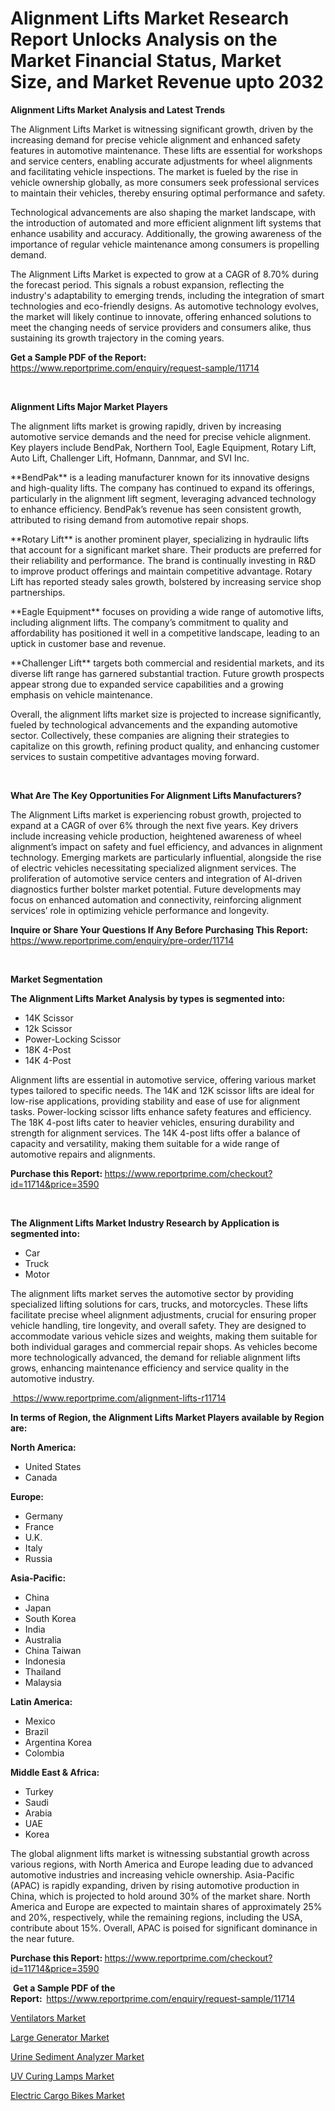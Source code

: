 <p><h1>Alignment Lifts Market Research Report Unlocks Analysis on the Market Financial Status, Market Size, and Market Revenue upto 2032</h1></p><p><strong>Alignment Lifts Market Analysis and Latest Trends</strong></p>
<p><p>The Alignment Lifts Market is witnessing significant growth, driven by the increasing demand for precise vehicle alignment and enhanced safety features in automotive maintenance. These lifts are essential for workshops and service centers, enabling accurate adjustments for wheel alignments and facilitating vehicle inspections. The market is fueled by the rise in vehicle ownership globally, as more consumers seek professional services to maintain their vehicles, thereby ensuring optimal performance and safety.</p><p>Technological advancements are also shaping the market landscape, with the introduction of automated and more efficient alignment lift systems that enhance usability and accuracy. Additionally, the growing awareness of the importance of regular vehicle maintenance among consumers is propelling demand.</p><p>The Alignment Lifts Market is expected to grow at a CAGR of 8.70% during the forecast period. This signals a robust expansion, reflecting the industry's adaptability to emerging trends, including the integration of smart technologies and eco-friendly designs. As automotive technology evolves, the market will likely continue to innovate, offering enhanced solutions to meet the changing needs of service providers and consumers alike, thus sustaining its growth trajectory in the coming years.</p></p>
<p><strong>Get a Sample PDF of the Report:&nbsp;</strong> <a href="https://www.reportprime.com/enquiry/request-sample/11714?utm_campaign=2955&utm_medium=2&utm_source=Github&utm_content=ia&utm_term=17032025&utm_id=alignment-lifts">https://www.reportprime.com/enquiry/request-sample/11714</a></p>
<p>&nbsp;</p>
<p><strong>Alignment Lifts Major Market Players</strong></p>
<p><p>The alignment lifts market is growing rapidly, driven by increasing automotive service demands and the need for precise vehicle alignment. Key players include BendPak, Northern Tool, Eagle Equipment, Rotary Lift, Auto Lift, Challenger Lift, Hofmann, Dannmar, and SVI Inc. </p><p>**BendPak** is a leading manufacturer known for its innovative designs and high-quality lifts. The company has continued to expand its offerings, particularly in the alignment lift segment, leveraging advanced technology to enhance efficiency. BendPak’s revenue has seen consistent growth, attributed to rising demand from automotive repair shops.</p><p>**Rotary Lift** is another prominent player, specializing in hydraulic lifts that account for a significant market share. Their products are preferred for their reliability and performance. The brand is continually investing in R&D to improve product offerings and maintain competitive advantage. Rotary Lift has reported steady sales growth, bolstered by increasing service shop partnerships.</p><p>**Eagle Equipment** focuses on providing a wide range of automotive lifts, including alignment lifts. The company’s commitment to quality and affordability has positioned it well in a competitive landscape, leading to an uptick in customer base and revenue.</p><p>**Challenger Lift** targets both commercial and residential markets, and its diverse lift range has garnered substantial traction. Future growth prospects appear strong due to expanded service capabilities and a growing emphasis on vehicle maintenance.</p><p>Overall, the alignment lifts market size is projected to increase significantly, fueled by technological advancements and the expanding automotive sector. Collectively, these companies are aligning their strategies to capitalize on this growth, refining product quality, and enhancing customer services to sustain competitive advantages moving forward.</p></p>
<p>&nbsp;</p>
<p><strong>What Are The Key Opportunities For Alignment Lifts Manufacturers?</strong></p>
<p><p>The Alignment Lifts market is experiencing robust growth, projected to expand at a CAGR of over 6% through the next five years. Key drivers include increasing vehicle production, heightened awareness of wheel alignment’s impact on safety and fuel efficiency, and advances in alignment technology. Emerging markets are particularly influential, alongside the rise of electric vehicles necessitating specialized alignment services. The proliferation of automotive service centers and integration of AI-driven diagnostics further bolster market potential. Future developments may focus on enhanced automation and connectivity, reinforcing alignment services’ role in optimizing vehicle performance and longevity.</p></p>
<p><strong>Inquire or Share Your Questions If Any Before Purchasing This Report:</strong> <a href="https://www.reportprime.com/enquiry/pre-order/11714?utm_campaign=2955&utm_medium=2&utm_source=Github&utm_content=ia&utm_term=17032025&utm_id=alignment-lifts">https://www.reportprime.com/enquiry/pre-order/11714</a></p>
<p>&nbsp;</p>
<p><strong>Market Segmentation</strong></p>
<p><strong>The Alignment Lifts Market Analysis by types is segmented into:</strong></p>
<p><ul><li>14K Scissor</li><li>12k Scissor</li><li>Power-Locking Scissor</li><li>18K 4-Post</li><li>14K 4-Post</li></ul></p>
<p><p>Alignment lifts are essential in automotive service, offering various market types tailored to specific needs. The 14K and 12K scissor lifts are ideal for low-rise applications, providing stability and ease of use for alignment tasks. Power-locking scissor lifts enhance safety features and efficiency. The 18K 4-post lifts cater to heavier vehicles, ensuring durability and strength for alignment services. The 14K 4-post lifts offer a balance of capacity and versatility, making them suitable for a wide range of automotive repairs and alignments.</p></p>
<p><strong>Purchase this Report:&nbsp;</strong><a href="https://www.reportprime.com/checkout?id=11714&price=3590&utm_campaign=2955&utm_medium=2&utm_source=Github&utm_content=ia&utm_term=17032025&utm_id=alignment-lifts">https://www.reportprime.com/checkout?id=11714&price=3590</a></p>
<p>&nbsp;</p>
<p><strong>The Alignment Lifts Market Industry Research by Application is segmented into:</strong></p>
<p><ul><li>Car</li><li>Truck</li><li>Motor</li></ul></p>
<p><p>The alignment lifts market serves the automotive sector by providing specialized lifting solutions for cars, trucks, and motorcycles. These lifts facilitate precise wheel alignment adjustments, crucial for ensuring proper vehicle handling, tire longevity, and overall safety. They are designed to accommodate various vehicle sizes and weights, making them suitable for both individual garages and commercial repair shops. As vehicles become more technologically advanced, the demand for reliable alignment lifts grows, enhancing maintenance efficiency and service quality in the automotive industry.</p></p>
<p><a href="https://www.reportprime.com/alignment-lifts-r11714?utm_campaign=2955&utm_medium=2&utm_source=Github&utm_content=ia&utm_term=17032025&utm_id=alignment-lifts">&nbsp;https://www.reportprime.com/alignment-lifts-r11714</a></p>
<p><strong>In terms of Region, the Alignment Lifts Market Players available by Region are:</strong></p>
<p>
    <p> <strong> North America: </strong>
        <ul>
            <li>United States</li>
            <li>Canada</li>
        </ul>
        </p> 
    <p> <strong> Europe: </strong>
        <ul>
            <li>Germany</li>
            <li>France</li>
            <li>U.K.</li>
            <li>Italy</li>
            <li>Russia</li>
        </ul>
        </p> 
    <p> <strong> Asia-Pacific: </strong>
        <ul>
            <li>China</li>
            <li>Japan</li>
            <li>South Korea</li>
            <li>India</li>
            <li>Australia</li>
            <li>China Taiwan</li>
            <li>Indonesia</li>
            <li>Thailand</li>
            <li>Malaysia</li>
        </ul>
        </p> 
    <p> <strong> Latin America: </strong>
        <ul>
            <li>Mexico</li>
            <li>Brazil</li>
            <li>Argentina Korea</li>
            <li>Colombia</li>
        </ul>
        </p> 
    <p> <strong> Middle East & Africa: </strong>
        <ul>
            <li>Turkey</li>
            <li>Saudi</li>
            <li>Arabia</li>
            <li>UAE</li>
            <li>Korea</li>
        </ul>
    </p>
    </p>
<p><p>The global alignment lifts market is witnessing substantial growth across various regions, with North America and Europe leading due to advanced automotive industries and increasing vehicle ownership. Asia-Pacific (APAC) is rapidly expanding, driven by rising automotive production in China, which is projected to hold around 30% of the market share. North America and Europe are expected to maintain shares of approximately 25% and 20%, respectively, while the remaining regions, including the USA, contribute about 15%. Overall, APAC is poised for significant dominance in the near future.</p></p>
<p><strong>Purchase this Report: </strong><a href="https://www.reportprime.com/checkout?id=11714&price=3590&utm_campaign=2955&utm_medium=2&utm_source=Github&utm_content=ia&utm_term=17032025&utm_id=alignment-lifts">https://www.reportprime.com/checkout?id=11714&price=3590</a></p>
<p>&nbsp;<strong>Get a Sample PDF of the Report:&nbsp;&nbsp;</strong><a href="https://www.reportprime.com/enquiry/request-sample/11714?utm_campaign=2955&utm_medium=2&utm_source=Github&utm_content=ia&utm_term=17032025&utm_id=alignment-lifts">https://www.reportprime.com/enquiry/request-sample/11714</a></p>
<p><strong></strong></p>
<p><p><a href="https://www.linkedin.com/pulse/ventilators-market-scopeexpected-see-significant-increase-yrkne?utm_campaign=2955&utm_medium=2&utm_source=Github&utm_content=ia&utm_term=17032025&utm_id=alignment-lifts">Ventilators Market</a></p><p><a href="https://www.linkedin.com/pulse/large-generator-market-trends-report-current-industry-analysis-1mfme?utm_campaign=2955&utm_medium=2&utm_source=Github&utm_content=ia&utm_term=17032025&utm_id=alignment-lifts">Large Generator Market</a></p><p><a href="https://www.linkedin.com/pulse/urine-sediment-analyzer-market-analysis-report-2025-2032-sales-pirue?utm_campaign=2955&utm_medium=2&utm_source=Github&utm_content=ia&utm_term=17032025&utm_id=alignment-lifts">Urine Sediment Analyzer Market</a></p><p><a href="https://www.linkedin.com/pulse/precise-revenue-projections-uv-curing-lamps-market-2025-2032-3jb9e?utm_campaign=2955&utm_medium=2&utm_source=Github&utm_content=ia&utm_term=17032025&utm_id=alignment-lifts">UV Curing Lamps Market</a></p><p><a href="https://github.com/tszkintruca/Market-Research-Report-List-1/blob/main/electric-cargo-bikes-market.md?utm_campaign=2955&utm_medium=2&utm_source=Github&utm_content=ia&utm_term=17032025&utm_id=alignment-lifts">Electric Cargo Bikes Market</a></p></p>